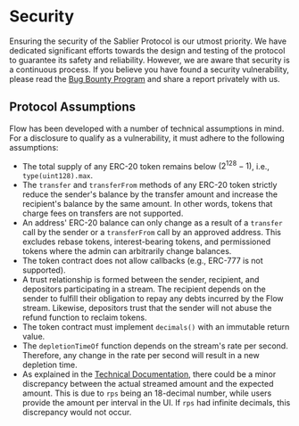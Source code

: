 # Security

Ensuring the security of the Sablier Protocol is our utmost priority. We have dedicated significant efforts towards the
design and testing of the protocol to guarantee its safety and reliability. However, we are aware that security is a
continuous process. If you believe you have found a security vulnerability, please read the
[Bug Bounty Program](https://sablier.notion.site/bug-bounty) and share a report privately with us.

## Protocol Assumptions

Flow has been developed with a number of technical assumptions in mind. For a disclosure to qualify as a vulnerability,
it must adhere to the following assumptions:

- The total supply of any ERC-20 token remains below $(2^{128} - 1)$, i.e., `type(uint128).max`.
- The `transfer` and `transferFrom` methods of any ERC-20 token strictly reduce the sender's balance by the transfer
  amount and increase the recipient's balance by the same amount. In other words, tokens that charge fees on transfers
  are not supported.
- An address' ERC-20 balance can only change as a result of a `transfer` call by the sender or a `transferFrom` call by
  an approved address. This excludes rebase tokens, interest-bearing tokens, and permissioned tokens where the admin can
  arbitrarily change balances.
- The token contract does not allow callbacks (e.g., ERC-777 is not supported).
- A trust relationship is formed between the sender, recipient, and depositors participating in a stream. The recipient
  depends on the sender to fulfill their obligation to repay any debts incurred by the Flow stream. Likewise, depositors
  trust that the sender will not abuse the refund function to reclaim tokens.
- The token contract must implement `decimals()` with an immutable return value.
- The `depletionTimeOf` function depends on the stream's rate per second. Therefore, any change in the rate per second
  will result in a new depletion time.
- As explained in the [Technical Documentation](https://github.com/sablier-labs/flow/blob/main/TECHNICAL-DOC.md), there
  could be a minor discrepancy between the actual streamed amount and the expected amount. This is due to `rps` being an
  18-decimal number, while users provide the amount per interval in the UI. If `rps` had infinite decimals, this
  discrepancy would not occur.
